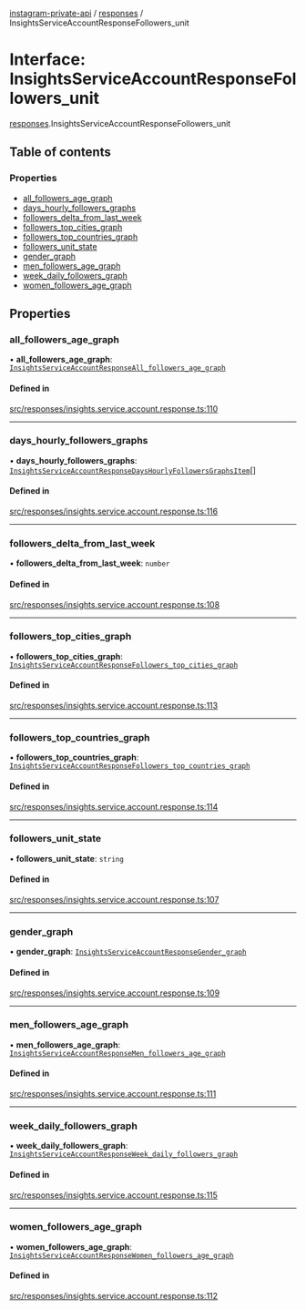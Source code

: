 [instagram-private-api](../../README.md) / [responses](../../modules/responses.md) / InsightsServiceAccountResponseFollowers_unit

# Interface: InsightsServiceAccountResponseFollowers\_unit

[responses](../../modules/responses.md).InsightsServiceAccountResponseFollowers_unit

## Table of contents

### Properties

- [all\_followers\_age\_graph](InsightsServiceAccountResponseFollowers_unit.md#all_followers_age_graph)
- [days\_hourly\_followers\_graphs](InsightsServiceAccountResponseFollowers_unit.md#days_hourly_followers_graphs)
- [followers\_delta\_from\_last\_week](InsightsServiceAccountResponseFollowers_unit.md#followers_delta_from_last_week)
- [followers\_top\_cities\_graph](InsightsServiceAccountResponseFollowers_unit.md#followers_top_cities_graph)
- [followers\_top\_countries\_graph](InsightsServiceAccountResponseFollowers_unit.md#followers_top_countries_graph)
- [followers\_unit\_state](InsightsServiceAccountResponseFollowers_unit.md#followers_unit_state)
- [gender\_graph](InsightsServiceAccountResponseFollowers_unit.md#gender_graph)
- [men\_followers\_age\_graph](InsightsServiceAccountResponseFollowers_unit.md#men_followers_age_graph)
- [week\_daily\_followers\_graph](InsightsServiceAccountResponseFollowers_unit.md#week_daily_followers_graph)
- [women\_followers\_age\_graph](InsightsServiceAccountResponseFollowers_unit.md#women_followers_age_graph)

## Properties

### all\_followers\_age\_graph

• **all\_followers\_age\_graph**: [`InsightsServiceAccountResponseAll_followers_age_graph`](InsightsServiceAccountResponseAll_followers_age_graph.md)

#### Defined in

[src/responses/insights.service.account.response.ts:110](https://github.com/Nerixyz/instagram-private-api/blob/4971f34/src/responses/insights.service.account.response.ts#L110)

___

### days\_hourly\_followers\_graphs

• **days\_hourly\_followers\_graphs**: [`InsightsServiceAccountResponseDaysHourlyFollowersGraphsItem`](InsightsServiceAccountResponseDaysHourlyFollowersGraphsItem.md)[]

#### Defined in

[src/responses/insights.service.account.response.ts:116](https://github.com/Nerixyz/instagram-private-api/blob/4971f34/src/responses/insights.service.account.response.ts#L116)

___

### followers\_delta\_from\_last\_week

• **followers\_delta\_from\_last\_week**: `number`

#### Defined in

[src/responses/insights.service.account.response.ts:108](https://github.com/Nerixyz/instagram-private-api/blob/4971f34/src/responses/insights.service.account.response.ts#L108)

___

### followers\_top\_cities\_graph

• **followers\_top\_cities\_graph**: [`InsightsServiceAccountResponseFollowers_top_cities_graph`](InsightsServiceAccountResponseFollowers_top_cities_graph.md)

#### Defined in

[src/responses/insights.service.account.response.ts:113](https://github.com/Nerixyz/instagram-private-api/blob/4971f34/src/responses/insights.service.account.response.ts#L113)

___

### followers\_top\_countries\_graph

• **followers\_top\_countries\_graph**: [`InsightsServiceAccountResponseFollowers_top_countries_graph`](InsightsServiceAccountResponseFollowers_top_countries_graph.md)

#### Defined in

[src/responses/insights.service.account.response.ts:114](https://github.com/Nerixyz/instagram-private-api/blob/4971f34/src/responses/insights.service.account.response.ts#L114)

___

### followers\_unit\_state

• **followers\_unit\_state**: `string`

#### Defined in

[src/responses/insights.service.account.response.ts:107](https://github.com/Nerixyz/instagram-private-api/blob/4971f34/src/responses/insights.service.account.response.ts#L107)

___

### gender\_graph

• **gender\_graph**: [`InsightsServiceAccountResponseGender_graph`](InsightsServiceAccountResponseGender_graph.md)

#### Defined in

[src/responses/insights.service.account.response.ts:109](https://github.com/Nerixyz/instagram-private-api/blob/4971f34/src/responses/insights.service.account.response.ts#L109)

___

### men\_followers\_age\_graph

• **men\_followers\_age\_graph**: [`InsightsServiceAccountResponseMen_followers_age_graph`](InsightsServiceAccountResponseMen_followers_age_graph.md)

#### Defined in

[src/responses/insights.service.account.response.ts:111](https://github.com/Nerixyz/instagram-private-api/blob/4971f34/src/responses/insights.service.account.response.ts#L111)

___

### week\_daily\_followers\_graph

• **week\_daily\_followers\_graph**: [`InsightsServiceAccountResponseWeek_daily_followers_graph`](InsightsServiceAccountResponseWeek_daily_followers_graph.md)

#### Defined in

[src/responses/insights.service.account.response.ts:115](https://github.com/Nerixyz/instagram-private-api/blob/4971f34/src/responses/insights.service.account.response.ts#L115)

___

### women\_followers\_age\_graph

• **women\_followers\_age\_graph**: [`InsightsServiceAccountResponseWomen_followers_age_graph`](InsightsServiceAccountResponseWomen_followers_age_graph.md)

#### Defined in

[src/responses/insights.service.account.response.ts:112](https://github.com/Nerixyz/instagram-private-api/blob/4971f34/src/responses/insights.service.account.response.ts#L112)

